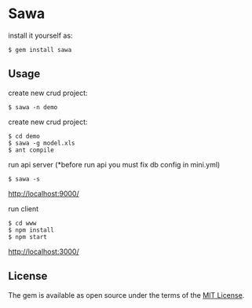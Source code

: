 # Sawa

install it yourself as:

    $ gem install sawa

## Usage

create new crud project:

    $ sawa -n demo

create new crud project:

    $ cd demo
    $ sawa -g model.xls
    $ ant compile

run api server (*before run api you must fix db config in mini.yml) 

    $ sawa -s
    
[http://localhost:9000/](http://localhost:9000)

run client

    $ cd www
    $ npm install
    $ npm start

[http://localhost:3000/](http://localhost:3000)

## License

The gem is available as open source under the terms of the [MIT License](http://opensource.org/licenses/MIT).

